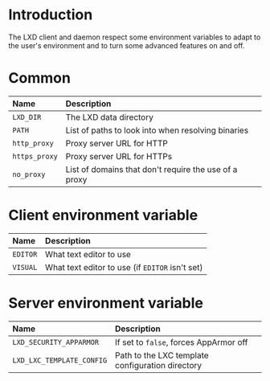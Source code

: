 # Introduction
The LXD client and daemon respect some environment variables to adapt to
the user's environment and to turn some advanced features on and off.

# Common
Name                            | Description
:---                            | :----
`LXD_DIR`                       | The LXD data directory
`PATH`                          | List of paths to look into when resolving binaries
`http_proxy`                    | Proxy server URL for HTTP
`https_proxy`                   | Proxy server URL for HTTPs
`no_proxy`                      | List of domains that don't require the use of a proxy

# Client environment variable
Name                            | Description
:---                            | :----
`EDITOR`                        | What text editor to use
`VISUAL`                        | What text editor to use (if `EDITOR` isn't set)

# Server environment variable
Name                            | Description
:---                            | :----
`LXD_SECURITY_APPARMOR`         | If set to `false`, forces AppArmor off
`LXD_LXC_TEMPLATE_CONFIG`       | Path to the LXC template configuration directory
